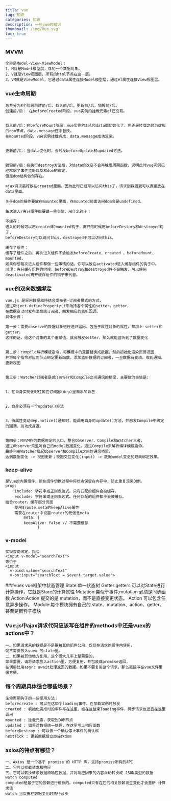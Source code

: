 ```yaml
---
title: vue
tag: 知识
categories: 知识
description: 一些vue的知识
thumbnail: /img/Vue.svg
toc: true
---
```

### MVVM
    全称是Model-View-ViewModel；
    1、M就是Model模型层，存的⼀个数据对象。 
    2、V就是View视图层，所有的html节点在这⼀层。 
    3、VM就是ViewModel，它通过data属性连接Model模型层，通过el属性连接View视图层。 
<!-- more -->
### vue生命周期
    总共分为8个阶段创建前/后，载入前/后，更新前/后，销毁前/后。
    创建前/后： 在beforeCreated阶段，vue实例的挂载元素el还没有。
    
    
    载入前/后：在beforeMount阶段，vue实例的$el和data都初始化了，但还是挂载之前为虚拟的dom节点，data.message还未替换。
    在mounted阶段，vue实例挂载完成，data.message成功渲染。
    
    
    更新前/后：当data变化时，会触发beforeUpdate和updated方法。
    
    
    销毁前/后：在执行destroy方法后，对data的改变不会再触发周期函数，说明此时vue实例已经解除了事件监听以及和dom的绑定，
    但是dom结构依然存在。
    
    ajax请求最好放在created里面，因为此时已经可以访问this了，请求到数据就可以直接放在data里面。
    
    关于dom的操作要放在mounted里面，在mounted前面访问dom会是undefined。
    
    每次进入/离开组件都要做一些事情，用什么钩子：
    
    不缓存：
    进入的时候可以用created和mounted钩子，离开的时候用beforeDestory和destroyed钩子,
    beforeDestory可以访问this，destroyed不可以访问this。
    
    缓存了组件：
    缓存了组件之后，再次进入组件不会触发beforeCreate、created 、beforeMount、 mounted，
    如果你想每次进入组件都做一些事情的话，你可以放在activated进入缓存组件的钩子中。
    同理：离开缓存组件的时候，beforeDestroy和destroyed并不会触发，可以使用deactivated离开缓存组件的钩子来代替。
    
### vue的双向数据绑定
    vue.js 是采用数据劫持结合发布者-订阅者模式的方式，
    通过Object.defineProperty()来劫持各个属性的setter，getter，
    在数据变动时发布消息给订阅者，触发相应的监听回调。
    具体步骤：
    
    第一步：需要observe的数据对象进行递归遍历，包括子属性对象的属性，都加上 setter和getter。
    这样的话，给这个对象的某个值赋值，就会触发setter，那么就能监听到了数据变化
    
    
    第二步：compile解析模板指令，将模板中的变量替换成数据，然后初始化渲染页面视图，
    并将每个指令对应的节点绑定更新函数，添加监听数据的订阅者，一旦数据有变动，收到通知，更新视图
    
    
    第三步：Watcher订阅者是Observer和Compile之间通信的桥梁，主要做的事情是:
    
    
    1、在自身实例化时往属性订阅器(dep)里面添加自己
    
    
    2、自身必须有一个update()方法
    
    
    3、待属性变动dep.notice()通知时，能调用自身的update()方法，并触发Compile中绑定的回调，则功成身退。
    
    
    第四步：MVVM作为数据绑定的入口，整合Observer、Compile和Watcher三者，
    通过Observer来监听自己的model数据变化，通过Compile来解析编译模板指令，
    最终利用Watcher搭起Observer和Compile之间的通信桥梁，
    达到数据变化 -> 视图更新；视图交互变化(input) -> 数据model变更的双向绑定效果。
    
### keep-alive
    是Vue的内置组件，能在组件切换过程中将状态保留在内存中，防止重复渲染DOM。
    prop:
        include: 字符串或正则表达式。只有匹配的组件会被缓存。
        exclude: 字符串或正则表达式。任何匹配的组件都不会被缓存。
    结合router，缓存部分页面
        使用$route.meta的keepAlive属性
        需要在router中设置router的元信息meta 
            meta: {
            keepAlive: false // 不需要缓存
                  }
### v-model
    实现双向绑定，指令
    <input v-model="searchText"> 
    等价于
    <input
      v-bind:value="searchText"
      v-on:input="searchText = $event.target.value">

###vuex
    vue框架中状态管理
    State:单一状态树
    Getter:getters 可以对State进行计算操作，它就是Store的计算属性
    Mutation:类似于事件,mutation 必须是同步函数
    Action:Action 提交的是 mutation，而不是直接变更状态。
                Action 可以包含任意异步操作。
    Module:每个模块拥有自己的 state、mutation、action、getter、甚至是嵌套子模块
    
### Vue.js中ajax请求代码应该写在组件的methods中还是vuex的actions中？
    一、如果请求来的数据是不是要被其他组件公用，仅仅在请求的组件内使用，
    就不需要放入vuex 的state里。
    二、如果被其他地方复用，这个很大几率上是需要的，
    如果需要，请将请求放入action里，方便复用，并包装成promise返回，
    在调用处用async await处理返回的数据。如果不要复用这个请求，那么直接写在vue文件里很方便。
    
### 每个周期具体适合哪些场景？
    生命周期钩子的一些使用方法： 
    beforecreate : 可以在这加个loading事件，在加载实例时触发 
    created : 初始化完成时的事件写在这里，如在这结束loading事件，异步请求也适宜在这里调用 
    mounted : 挂载元素，获取到DOM节点 
    updated : 如果对数据统一处理，在这里写上相应函数 
    beforeDestroy : 可以做一个确认停止事件的确认框 
    nextTick : 更新数据后立即操作dom
### axios的特点有哪些？
    一、Axios 是一个基于 promise 的 HTTP 库，支持promise所有的API
    二、它可以拦截请求和响应
    三、它可以转换请求数据和响应数据，并对响应回来的内容自动转换成 JSON类型的数据
    watch computed
    computed是基于它的依赖进⾏缓存的。computed只有在它的相关依赖发⽣变化才会重新 计算求值
    watch 当需要在数据变化时执⾏异步